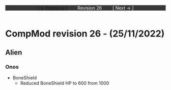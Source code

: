 <div style="width:100%;background-color:#373737;color:#FFFFFF;text-align:center">
<div style="display:inline-block;float:left;padding-left:20%">
<a href="revision25">
[ <- Previous ]
</a>
</div>
<div style="display:inline-block;">
Revision 26
</div>
<div style="display:inline-block;float:right;padding-right:20%">
[ Next -> ]
</div>
</div>

<br />

# CompMod revision 26 - (25/11/2022)
## Alien

### Onos
* BoneShield
  * Reduced BoneShield HP to 600 from 1000

<br/>

